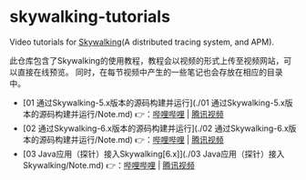 # skywalking-tutorials
Video tutorials for [Skywalking](https://skywalking.incubator.apache.org/)(A distributed tracing system, and APM).

此仓库包含了Skywalking的使用教程，教程会以视频的形式上传至视频网站，可以直接在线预览。
同时，在每节视频中产生的一些笔记也会存放在相应的目录中。

- [01 通过Skywalking-5.x版本的源码构建并运行](./01 通过Skywalking-5.x版本的源码构建并运行/Note.md) 👉：[哔哩哔哩](https://www.bilibili.com/video/av35806851/) | [腾讯视频](https://v.qq.com/x/page/d07924w6u13.html)
- [02 通过Skywalking-6.x版本的源码构建并运行](./02 通过Skywalking-6.x版本的源码构建并运行/Note.md) 👉：[哔哩哔哩](https://www.bilibili.com/video/av35990012/) | [腾讯视频](https://v.qq.com/x/page/s0793890ce6.html)
- [03 Java应用（探针）接入Skywalking[6.x]](./03 Java应用（探针）接入Skywalking/Note.md) 👉：[哔哩哔哩](https://www.bilibili.com/video/av36172319/) | [腾讯视频](https://v.qq.com/x/page/w0795uri7jy.html)
